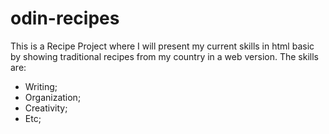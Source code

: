 # odin-recipes
This is a Recipe Project where I will present my current skills in html basic by showing traditional recipes from my country in a web version. The skills are:

- Writing;
- Organization;
- Creativity;
- Etc;